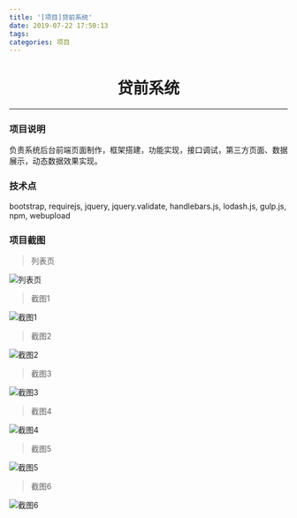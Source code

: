 ```yaml
---
title: '[项目]贷前系统'
date: 2019-07-22 17:50:13
tags:
categories: 项目
---
```


# <center>贷前系统</center>

---------

### 项目说明
负责系统后台前端页面制作，框架搭建，功能实现，接口调试，第三方页面、数据展示，动态数据效果实现。


### 技术点
bootstrap, requirejs, jquery, jquery.validate, handlebars.js, lodash.js, gulp.js, npm, webupload


### 项目截图
> 列表页

![列表页](/images/贷前系统/7.png "列表页")

> 截图1

![截图1](/images/贷前系统/2.png "截图1")

> 截图2

![截图2](/images/贷前系统/3.png "截图2")

> 截图3

![截图3](/images/贷前系统/4.png "截图1")

> 截图4

![截图4](/images/贷前系统/5.png "截图4")

> 截图5

![截图5](/images/贷前系统/6.png "截图5")

> 截图6

![截图6](/images/贷前系统/a1.png "截图6")